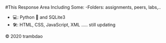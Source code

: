 #This Response Area Including Some:
  -Folders: assignments, peers, labs,..
  - 💻: Python 🐍 and SQLite3
  - 🛠: HTML, CSS, JavaScript, XML
  ..... still updating

&copy; 2020 trambdao
